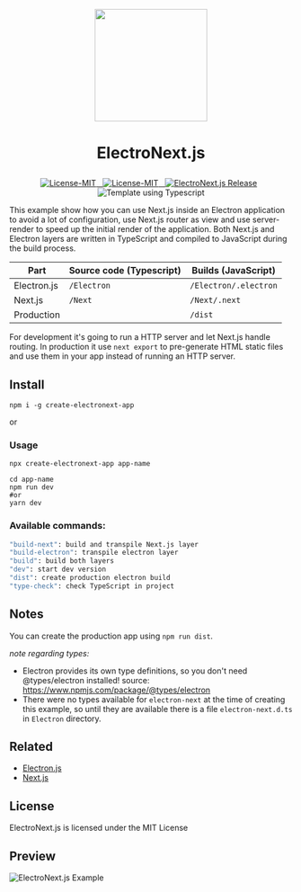 
<p align="center"><img width="200" src="https://electronextjs.github.io/.github/public/electronext.logo.svg"></p>

# <p align="center">ElectroNext.js</p>
<p align="center">
<a href="#details">
<img src="https://img.shields.io/badge/License-MIT-319046?" alt="License-MIT"/>&nbsp;&nbsp;
<img src="https://img.shields.io/badge/create electronext app-1.0.6-319046?" alt="License-MIT"/>&nbsp;&nbsp;
<img src="https://img.shields.io/badge/ElectroNext.js Release-v1.0.0-319046" alt="ElectroNext.js Release"/></a>&nbsp;&nbsp;
<img src="https://img.shields.io/badge/Template using - Typescript-3178C6?style=flat&logo=typescript&logoColor=white" alt="Template using Typescript"/>

This example show how you can use Next.js inside an Electron application to avoid a lot of configuration, use Next.js router as view and use server-render to speed up the initial render of the application. Both Next.js and Electron layers are written in TypeScript and compiled to JavaScript during the build process.

| Part        | Source code (Typescript) | Builds (JavaScript)   |
| ----------- | ------------------------ | --------------------- |
| Electron.js | `/Electron`              | `/Electron/.electron` |
| Next.js     | `/Next`                  | `/Next/.next`         |
| Production  |                          | `/dist`               |

For development it's going to run a HTTP server and let Next.js handle routing. In production it use `next export` to pre-generate HTML static files and use them in your app instead of running an HTTP server.

## Install
```
npm i -g create-electronext-app
```
or 
### Usage

```
npx create-electronext-app app-name
```

```
cd app-name
npm run dev
#or
yarn dev
```

### Available commands:

```bash
"build-next": build and transpile Next.js layer
"build-electron": transpile electron layer
"build": build both layers
"dev": start dev version
"dist": create production electron build
"type-check": check TypeScript in project
```

## Notes

You can create the production app using `npm run dist`.

_note regarding types:_

- Electron provides its own type definitions, so you don't need @types/electron installed!
  source: https://www.npmjs.com/package/@types/electron
- There were no types available for `electron-next` at the time of creating this example, so until they are available there is a file `electron-next.d.ts` in `Electron` directory.


## Related
- [Electron.js](https://www.electronjs.org)
- [Next.js](https://nextjs.org)
## License
ElectroNext.js is licensed under the MIT License

## Preview

![ElectroNext.js Example](https://electronextjs.github.io/.github/public/preview.desktop.830x.png)
